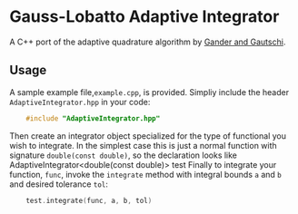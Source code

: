 Gauss-Lobatto Adaptive Integrator
===================

A C++ port of the adaptive quadrature algorithm by [Gander and Gautschi](http://link.springer.com/article/10.1023%2FA%3A1022318402393).

Usage
-------------------
A sample example file,`example.cpp`, is provided.
Simpliy include the header `AdaptiveIntegrator.hpp` in your code:
```cpp
    #include "AdaptiveIntegrator.hpp"
```
Then create an integrator object specialized for the type of functional 
you wish to integrate. In the simplest case this is just a normal function 
with signature `double(const double)`, so the declaration looks like
    AdaptiveIntegrator<double(const double)> test
Finally to integrate your function, `func`, invoke the `integrate` method 
with integral bounds `a` and `b` and desired tolerance `tol`:
```cpp
    test.integrate(func, a, b, tol)
```
